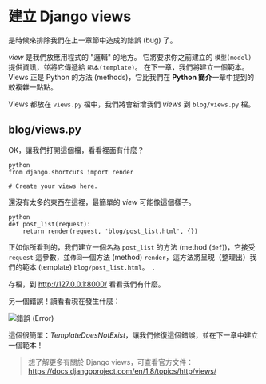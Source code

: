 # 建立 Django views

是時候來排除我們在上一章節中造成的錯誤 (bug) 了。

*view* 是我們放應用程式的 "邏輯" 的地方。 它將要求你之前建立的 `模型(model)` 提供資訊，並將它傳遞給 `範本(template)`。 在下一章，我們將建立一個範本。 Views 正是 Python 的方法 (methods)，它比我們在 **Python 簡介**一章中提到的較複雜一點點。

Views 都放在 `views.py` 檔中，我們將會新增我們 *views* 到 `blog/views.py` 檔。

## blog/views.py

OK，讓我們打開這個檔，看看裡面有什麼？

    python
    from django.shortcuts import render
    
    # Create your views here.
    

還沒有太多的東西在這裡，最簡單的 *view* 可能像這個樣子。

    python
    def post_list(request):
        return render(request, 'blog/post_list.html', {})
    

正如你所看到的，我們建立一個名為 `post_list` 的方法 (method (`def`))，它接受 `request` 這參數，並`傳回`一個方法 (method) `render`，這方法將呈現（整理出）我們的範本 (template) `blog/post_list.html`。　.

存檔，到 http://127.0.0.1:8000/ 看看我們有什麼。

另一個錯誤！讀看看現在發生什麼：

![錯誤 (Error)][1]

 [1]: images/error.png

這個很簡單：*TemplateDoesNotExist*，讓我們修復這個錯誤，並在下一章中建立一個範本！

> 想了解更多有關於 Django views，可查看官方文件：https://docs.djangoproject.com/en/1.8/topics/http/views/